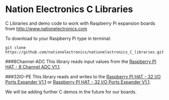 Nation Electronics C Libraries
=====

C Libraries and demo code to work with Raspberry Pi expansion boards from http://www.nationelectronics.com

To download to your Raspberry Pi type in terminal: 

```
git clone https://github.com/nationelectronics/nationelectronics_C_libraries.git
```

###8Channel-ADC
This library reads input values from the [Raspberry PI HAT - 8 Channel ADC V1.1](http://nationelectronics.com/raspberry-pi-extensions/3-raspberry-pi-hat-8-channel-adc-v11-0648260628215.html "Raspberry PI HAT - 8 Channel ADC V1.1").


###32IO-PE
This library reads and writes to the [Raspberry PI HAT - 32 I/O Ports Expander V1.1](http://nationelectronics.com/raspberry-pi-extensions/1-raspberry-pi-hat-32-io-ports-expander-v11-0648260628192.html "Raspberry PI HAT - 32 I/O Ports Expander V1.1") or [Raspberry PI HAT - 32 I/O Ports Expander V1.1](http://www.nationelectronics.com/raspberry-pi-extensions/174-raspberry-pi-hat-32-io-port-expander-v11-mcp23017-i2c-black-0648260628239.html "Raspberry PI HAT - 32 I/O Ports Expander V1.1 Black").


We will be adding further C demos in the future for our boards.